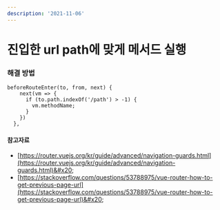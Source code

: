 ```yaml
---
description: '2021-11-06'
---
```


# 진입한 url path에 맞게 메서드 실행

### 해결 방법&#x20;

```
beforeRouteEnter(to, from, next) {
    next(vm => {
      if (to.path.indexOf('/path') > -1) {
        vm.methodName;
      }
    })
  },
```



#### 참고자료 &#x20;

* [https://router.vuejs.org/kr/guide/advanced/navigation-guards.html](https://router.vuejs.org/kr/guide/advanced/navigation-guards.html)&#x20;
* [https://stackoverflow.com/questions/53788975/vue-router-how-to-get-previous-page-url](https://stackoverflow.com/questions/53788975/vue-router-how-to-get-previous-page-url)&#x20;
